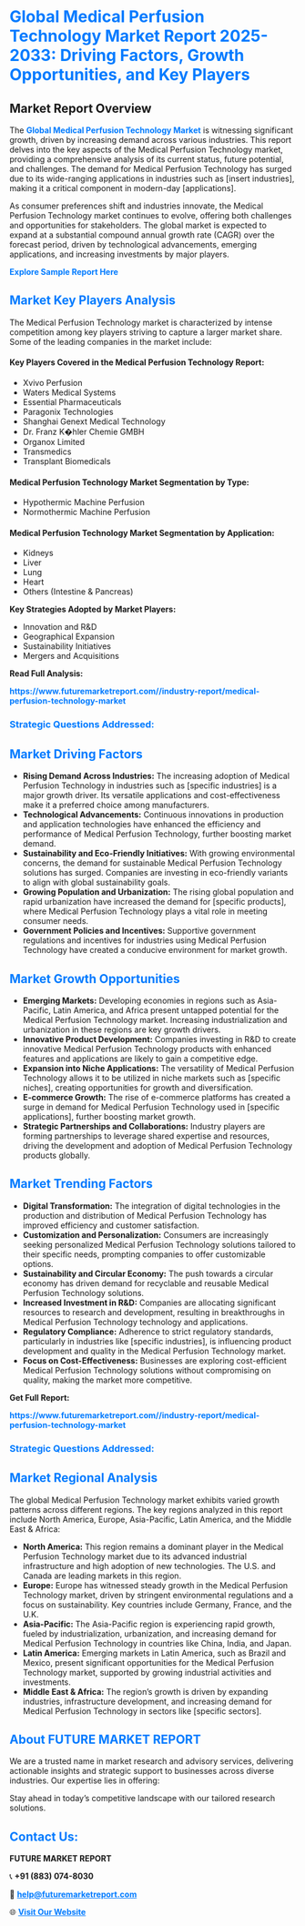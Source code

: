 <h1 style="color: #007BFF;">Global Medical Perfusion Technology Market Report 2025-2033: Driving Factors, Growth Opportunities, and Key Players</h1>

<section id="overview">
<h2>Market Report Overview</h2>
<p>The <a href="https://www.futuremarketreport.com//industry-report/medical-perfusion-technology-market" style="color: #007BFF; text-decoration: none;"><strong>Global Medical Perfusion Technology Market</strong></a> is witnessing significant growth, driven by increasing demand across various industries. This report delves into the key aspects of the Medical Perfusion Technology market, providing a comprehensive analysis of its current status, future potential, and challenges. The demand for Medical Perfusion Technology has surged due to its wide-ranging applications in industries such as [insert industries], making it a critical component in modern-day [applications].</p>
<p>As consumer preferences shift and industries innovate, the Medical Perfusion Technology market continues to evolve, offering both challenges and opportunities for stakeholders. The global market is expected to expand at a substantial compound annual growth rate (CAGR) over the forecast period, driven by technological advancements, emerging applications, and increasing investments by major players.</p>
</section>

<section id="overview">
<p><a href="https://www.futuremarketreport.com//request-sample/reportId=78691" style="color: #007BFF; text-decoration: none;"><strong>Explore Sample Report Here</strong></a></p>
</section>

<section id="key-players">
<h2 style="color: #007BFF;">Market Key Players Analysis</h2>
<p>The Medical Perfusion Technology market is characterized by intense competition among key players striving to capture a larger market share. Some of the leading companies in the market include:</p>
<h4>Key Players Covered in the Medical Perfusion Technology Report:</h4>
<ul><li>Xvivo Perfusion</li><li>Waters Medical Systems</li><li>Essential Pharmaceuticals</li><li>Paragonix Technologies</li><li>Shanghai Genext Medical Technology</li><li>Dr. Franz K�hler Chemie GMBH</li><li>Organox Limited</li><li>Transmedics</li><li>Transplant Biomedicals</li></ul>
<h4>Medical Perfusion Technology Market Segmentation by Type:</h4>
<ul><li>Hypothermic Machine Perfusion</li><li>Normothermic Machine Perfusion</li></ul>

<h4>Medical Perfusion Technology Market Segmentation by Application:</h4>
<ul><li>Kidneys</li><li>Liver</li><li>Lung</li><li>Heart</li><li>Others (Intestine &amp; Pancreas)</li></ul>
<p><strong>Key Strategies Adopted by Market Players:</strong></p>
<ul>
<li>Innovation and R&D</li>
<li>Geographical Expansion</li>
<li>Sustainability Initiatives</li>
<li>Mergers and Acquisitions</li>
</ul>
</section>

<section>
<p><strong>Read Full Analysis: </strong></p><a href="https://www.futuremarketreport.com//industry-report/medical-perfusion-technology-market" style="color: #007BFF; text-decoration: none;"><strong>https://www.futuremarketreport.com//industry-report/medical-perfusion-technology-market</strong></a>
<h3 style="color: #007BFF;">Strategic Questions Addressed:</h3>
</section>

<section id="driving-factors">
<h2 style="color: #007BFF;">Market Driving Factors</h2>
<ul>
<li><strong>Rising Demand Across Industries:</strong> The increasing adoption of Medical Perfusion Technology in industries such as [specific industries] is a major growth driver. Its versatile applications and cost-effectiveness make it a preferred choice among manufacturers.</li>
<li><strong>Technological Advancements:</strong> Continuous innovations in production and application technologies have enhanced the efficiency and performance of Medical Perfusion Technology, further boosting market demand.</li>
<li><strong>Sustainability and Eco-Friendly Initiatives:</strong> With growing environmental concerns, the demand for sustainable Medical Perfusion Technology solutions has surged. Companies are investing in eco-friendly variants to align with global sustainability goals.</li>
<li><strong>Growing Population and Urbanization:</strong> The rising global population and rapid urbanization have increased the demand for [specific products], where Medical Perfusion Technology plays a vital role in meeting consumer needs.</li>
<li><strong>Government Policies and Incentives:</strong> Supportive government regulations and incentives for industries using Medical Perfusion Technology have created a conducive environment for market growth.</li>
</ul>
</section>

<section id="growth-opportunities">
<h2 style="color: #007BFF;">Market Growth Opportunities</h2>
<ul>
<li><strong>Emerging Markets:</strong> Developing economies in regions such as Asia-Pacific, Latin America, and Africa present untapped potential for the Medical Perfusion Technology market. Increasing industrialization and urbanization in these regions are key growth drivers.</li>
<li><strong>Innovative Product Development:</strong> Companies investing in R&D to create innovative Medical Perfusion Technology products with enhanced features and applications are likely to gain a competitive edge.</li>
<li><strong>Expansion into Niche Applications:</strong> The versatility of Medical Perfusion Technology allows it to be utilized in niche markets such as [specific niches], creating opportunities for growth and diversification.</li>
<li><strong>E-commerce Growth:</strong> The rise of e-commerce platforms has created a surge in demand for Medical Perfusion Technology used in [specific applications], further boosting market growth.</li>
<li><strong>Strategic Partnerships and Collaborations:</strong> Industry players are forming partnerships to leverage shared expertise and resources, driving the development and adoption of Medical Perfusion Technology products globally.</li>
</ul>
</section>

<section id="trending-factors">
<h2 style="color: #007BFF;">Market Trending Factors</h2>
<ul>
<li><strong>Digital Transformation:</strong> The integration of digital technologies in the production and distribution of Medical Perfusion Technology has improved efficiency and customer satisfaction.</li>
<li><strong>Customization and Personalization:</strong> Consumers are increasingly seeking personalized Medical Perfusion Technology solutions tailored to their specific needs, prompting companies to offer customizable options.</li>
<li><strong>Sustainability and Circular Economy:</strong> The push towards a circular economy has driven demand for recyclable and reusable Medical Perfusion Technology solutions.</li>
<li><strong>Increased Investment in R&D:</strong> Companies are allocating significant resources to research and development, resulting in breakthroughs in Medical Perfusion Technology technology and applications.</li>
<li><strong>Regulatory Compliance:</strong> Adherence to strict regulatory standards, particularly in industries like [specific industries], is influencing product development and quality in the Medical Perfusion Technology market.</li>
<li><strong>Focus on Cost-Effectiveness:</strong> Businesses are exploring cost-efficient Medical Perfusion Technology solutions without compromising on quality, making the market more competitive.</li>
</ul>
</section>

<section>
<p><strong>Get Full Report: </strong></p><a href="https://www.futuremarketreport.com//industry-report/medical-perfusion-technology-market" style="color: #007BFF; text-decoration: none;"><strong>https://www.futuremarketreport.com//industry-report/medical-perfusion-technology-market</strong></a>
<h3 style="color: #007BFF;">Strategic Questions Addressed:</h3>
</section>


<section id="regional-analysis">
<h2 style="color: #007BFF;">Market Regional Analysis</h2>
<p>The global Medical Perfusion Technology market exhibits varied growth patterns across different regions. The key regions analyzed in this report include North America, Europe, Asia-Pacific, Latin America, and the Middle East & Africa:</p>
<ul>
<li><strong>North America:</strong> This region remains a dominant player in the Medical Perfusion Technology market due to its advanced industrial infrastructure and high adoption of new technologies. The U.S. and Canada are leading markets in this region.</li>
<li><strong>Europe:</strong> Europe has witnessed steady growth in the Medical Perfusion Technology market, driven by stringent environmental regulations and a focus on sustainability. Key countries include Germany, France, and the U.K.</li>
<li><strong>Asia-Pacific:</strong> The Asia-Pacific region is experiencing rapid growth, fueled by industrialization, urbanization, and increasing demand for Medical Perfusion Technology in countries like China, India, and Japan.</li>
<li><strong>Latin America:</strong> Emerging markets in Latin America, such as Brazil and Mexico, present significant opportunities for the Medical Perfusion Technology market, supported by growing industrial activities and investments.</li>
<li><strong>Middle East & Africa:</strong> The region’s growth is driven by expanding industries, infrastructure development, and increasing demand for Medical Perfusion Technology in sectors like [specific sectors].</li>
</ul>
</section>

<footer>
<h2 style="color: #007BFF;">About FUTURE MARKET REPORT</h2>
<p>We are a trusted name in market research and advisory services, delivering actionable insights and strategic support to businesses across diverse industries. Our expertise lies in offering:</p>

<p>Stay ahead in today’s competitive landscape with our tailored research solutions.</p>

<h2 style="color: #007BFF;">Contact Us:</h2>
<p><strong>FUTURE MARKET REPORT</strong></p>
<p>📞 <strong>+91 (883) 074-8030</strong></p>
<p>📧 <strong><a href="mailto:help@futuremarketreport.com" style="color: #007BFF;">help@futuremarketreport.com</a></strong></p>
<p>🌐 <strong><a href="https://www.futuremarketreport.com/" style="color: #007BFF;">Visit Our Website</a></strong></p>
</footer>